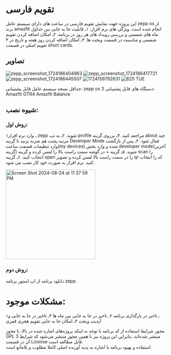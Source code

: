 # تقویم فارسی
این پروژه جهت نمایش تقویم فارسی در ساعت های دارای سیستم عامل zepp os از برند amazfit انجام شده است.
ویژگی های نرم افزار:
۱ـ قابلیت جا به جایی بین جداول ماه های شمسی و بررسی رویداد های هر روز در برنامه.
۲ـ امکان اضافه کردن تقویم شمسی و مناسبت در قسمت ویجت ها.
۳ـ امکان اضافه کردن روز هفته و تاریخ در ۳ تقویم اصلی در قسمت short cards.
## تصاویر



![zepp_screenshot_1724186404963](https://github.com/user-attachments/assets/c69289f8-2a2f-4e7e-b1d4-7ec3dfd463d7)
![zepp_screenshot_1724186417721](https://github.com/user-attachments/assets/6f62165f-b837-479e-afd8-5180dee5f3d0)
![zepp_screenshot_1724186445507](https://github.com/user-attachments/assets/0158f651-9abf-4e10-9c72-cdb6770bb8bc)
![1724159792631](https://github.com/user-attachments/assets/ace7d3ca-0ade-40d2-92b2-5f4dd16aa7ea)
![820 TUE](https://github.com/user-attachments/assets/24c4848d-203f-460a-9b5e-16bf00d44fcc)

حداقل نسخه سیستم عامل قابل پشتیبانی: zepp os 3
دستگاه های قابل پشتیبانی: Amazfit GTR4
Amazfit Balance 

## شیوه نصب:
### روش اول:
۱ـ وارد نرم افزار zepp شوید.
۲ـ به تب profile مراجعه کنید.
۳ـ برروی گزینه about چند مرتبه پشت هم ضربه بزنید تا گزینه Developer Mode فعال شود.
۴ـ پس از بازگشت وارد تنظیمات قسمت ساعت(my devices) شده و وارد بخش developer mode(آخرین گزینه) شوید.
۵ـ گزینه + در گوشه سمت راست بالا را لمس کرده و گزینه scan را انتخاب کنید.
۶ـ گزینه open را در سمت راست بالا لمس کرده و تصویر qr کد را انتخاب کنید.
نرم افزار به صورت خود کار نصب می شود.

<img width="282" alt="Screen Shot 2024-08-24 at 11 37 59 PM" src="https://github.com/user-attachments/assets/e5370ced-14b8-4a3e-9d69-5a4b14ec87f7">


### روش دوم:
دانلود برنامه از اپ استور برنامه zepp.

# مشکلات موجود:
۱ـ تاخیر در بارگذاری برنامه
۲ـ تاخیر در جا به جایی بین ماه ها
۳ـ تاخیر در جا به جایی و آپدیت ویجت
۴ـ امکان جا به جایی تقویم هجری قمری


مجوز شرایط استفاده از کد برنامه
با توجه به اینکه پروژه‌های اشاره شده در بالا، با مجوز GPL 3 منتشر شده‌اند، بنابراین این پروژه نیز با همین مجوز منتشر می‌شود که شرایط آن در قسمت License قابل مطالعه است.  
استفاده و بهبود برنامه با اشاره به پدید آورنده اصلی کاملا مطلوب و بلامانع است.
